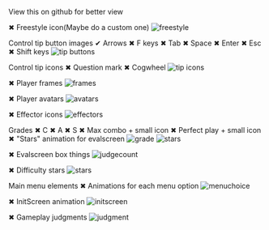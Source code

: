 View this on github for better view

✖ Freestyle icon(Maybe do a custom one)
![freestyle](https://bries.s-ul.eu/O9RmxAJA.png)

Control tip button images
✔ Arrows
✖ F keys
✖ Tab
✖ Space
✖ Enter
✖ Esc
✖ Shift keys
![tip buttons](https://bries.s-ul.eu/TrVG1PGG.png)


Control tip icons
✖ Question mark
✖ Cogwheel
![tip icons](https://bries.s-ul.eu/Bx2qUMns.png)


✖ Player frames
![frames](https://bries.s-ul.eu/dtzTQtpD.png)

✖ Player avatars
![avatars](https://bries.s-ul.eu/xZY7hST9.png)

✖ Effector icons
![effectors](https://bries.s-ul.eu/IiIrHAMo.png)

Grades
✖ C
✖ A
✖ S
✖ Max combo + small icon
✖ Perfect play + small icon
✖ "Stars" animation for evalscreen
![grade](https://bries.s-ul.eu/TtAGxvIQ.png)
![stars](https://bries.s-ul.eu/ylkvbFiD.png)

✖ Evalscreen box things
![judgecount](https://bries.s-ul.eu/DOWsgQ0D.png)

✖ Difficulty stars
![stars](https://bries.s-ul.eu/U6wuWBD4.png)

Main menu elements
✖ Animations for each menu option
![menuchoice](https://bries.s-ul.eu/da9W5NEY.png)

✖ InitScreen animation
![initscreen](https://bries.s-ul.eu/m0EVZBwH.png)

✖ Gameplay judgments
![judgment](https://bries.s-ul.eu/Q20G160a.png)